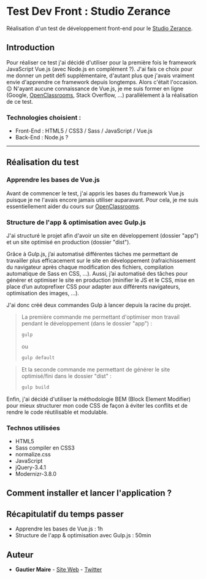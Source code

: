# Test Dev Front : Studio Zerance

Réalisation d'un test de développement front-end pour le [Studio Zerance](https://studiozerance.fr).

## Introduction

Pour réaliser ce test j'ai décidé d'utiliser pour la première fois le framework JavaScript Vue.js (avec Node.js en complément ?). J'ai fais ce choix pour me donner un petit défi supplémentaire, d'autant plus que j'avais vraiment envie d'apprendre ce framework depuis longtemps. Alors c'était l'occasion. 😉
N'ayant aucune connaissance de Vue.js, je me suis former en ligne (Google, [OpenClassrooms](https://openclassrooms.com/fr/courses/6390311-creez-une-application-web-avec-vue-js), Stack Overflow, ...) parallèlement à la réalisation de ce test.

### Technologies choisient :

* Front-End : HTML5 / CSS3 / Sass / JavaScript / Vue.js
* Back-End : Node.js ?

___

## Réalisation du test

### Apprendre les bases de Vue.js

Avant de commencer le test, j'ai appris les bases du framework Vue.js puisque je ne l'avais encore jamais utiliser auparavant. Pour cela, je me suis essentiellement aider du cours sur [OpenClassrooms](https://openclassrooms.com/fr/courses/6390311-creez-une-application-web-avec-vue-js).

### Structure de l'app & optimisation avec Gulp.js

J'ai structuré le projet afin d'avoir un site en développement (dossier "app") et un site optimisé en production (dossier "dist").

Grâce à Gulp.js, j’ai automatisé différentes tâches me permettant de travailler plus efficacement sur le site en développement (rafraichissement du navigateur après chaque modification des fichiers, compilation automatique de Sass en CSS, ...). Aussi, j’ai automatisé des tâches pour générer et optimiser le site en production (minifier le JS et le CSS, mise en place d’un autoprefixer CSS pour adapter aux différents navigateurs, optimisation des images, ...).

J'ai donc créé deux commandes Gulp à lancer depuis la racine du projet.

>La première commande me permettant d'optimiser mon travail pendant le développement (dans le dossier "app") :
>```bash
>gulp
>```
>ou
>```bash
>gulp default
>```

>Et la seconde commande me permettant de générer le site optimisé/fini dans le dossier "dist" :
>```bash
>gulp build
>```

Enfin, j'ai décidé d'utiliser la méthodologie BEM (Block Element Modifier) pour mieux structurer mon code CSS de façon à éviter les conflits et de rendre le code réutilisable et modulable.

### Technos utilisées

* HTML5
* Sass compiler en CSS3
* normalize.css
* JavaScript
* jQuery-3.4.1
* Modernizr-3.8.0

## Comment installer et lancer l'application ?

## Récapitulatif du temps passer

* Apprendre les bases de Vue.js : 1h
* Structure de l'app & optimisation avec Gulp.js : 50min

## Auteur

* **Gautier Maire** - [Site Web](https://www.gautiermaire.fr) - [Twitter](https://twitter.com/gaugauxmaire)
